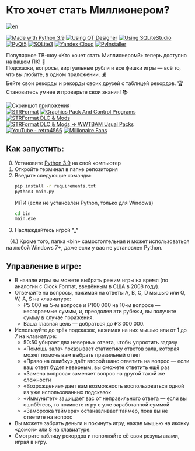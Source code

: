 # Кто хочет стать Миллионером?
[![en](https://img.shields.io/badge/lang-EN-red?style=flat-square)](https://github.com/snowlue/wwtbam/blob/main/README.en.md)
    
[![Made with Python 3.9](https://img.shields.io/badge/Made_with-Python_3.9-3776AB?style=flat-square&logo=python&logoColor=fff)](https://www.python.org/downloads/release/python-3913)
[![Using QT Designer](https://img.shields.io/badge/Using-QT_Designer-25AF37?style=flat-square)](https://doc.qt.io/qt-5/qtdesigner-manual.html)
[![Using SQLiteStudio](https://img.shields.io/badge/Using-SQLiteStudio-337CCF?style=flat-square)](https://sqlitestudio.pl)  
[![PyQt5](https://img.shields.io/badge/PyQt5-41CD52?style=flat-square&logo=qt&logoColor=fff)](https://pypi.org/project/PyQt5)
[![SQLite3](https://img.shields.io/badge/SQLite3-003B57?style=flat-square&logo=sqlite&logoColor=fff)](https://www.sqlite.org)
[![Yandex Cloud](https://img.shields.io/badge/Yandex_Cloud-5282FF?style=flat-square&logo=yandexcloud&logoColor=fff)](https://yandex.cloud/ru)
[![PyInstaller](https://img.shields.io/badge/PyInstaller-FFEB5E?style=flat-square)](https://www.pyinstaller.org)

Популярное ТВ-шоу «Кто хочет стать Миллионером?» теперь доступно на вашем ПК! 💙  
Подсказки, вопросы, виртуальные рубли и все фишки игры — всё то, что вы любите, в одном приложении. 💰  
Бейте свои рекорды и рекорды своих друзей с таблицей рекордов. 🏆  
Становитесь умнее и проверьте свои знания! 📚

![Скриншот приложения](https://github.com/user-attachments/assets/37c6f79f-a425-4ff9-97d2-4cb86257604b)  
[![STRFormat](https://img.shields.io/badge/STRFormat_→-0E0E0E?style=flat-square)](#)
[![Graphics Pack And Control Programs](https://img.shields.io/badge/Graphics_Pack_And_Control_Programs-0809BA?style=flat-square)](https://nethouse.id/wwtbamstrformatpacks)
[![STRFormat DLC & Mods](https://img.shields.io/badge/DLC_&_Mods-0038A3?style=flat-square)](https://strformatgraphics.wixsite.com/wwtbamdlc)
[![STRFormat DLC & Mods → WWTBAM Usual Packs](https://img.shields.io/badge/Usual_Packs-0038A3?style=flat-square)](https://strformatgraphics.wixsite.com/wwtbamdlc/wwtbamusualpacks)  
[![YouTube - retro4566](https://img.shields.io/badge/@retro4566-AD00F5?style=flat-square)](https://www.youtube.com/@retro4566)
[![Millionaire Fans](https://img.shields.io/badge/Millionaire_Fans-1818BB?style=flat-square)](https://regisfan.proboards.com)

## Как запустить:

0. Установите [Python 3.9](https://www.python.org/downloads/release/python-3913) на свой компьютер
1. Откройте терминал в папке репозитория
2. Введите следующие команды:
    ```bash
    pip install -r requirements.txt
    python3 main.py
    ```
    ИЛИ (если не установлен Python, только для Windows)
    ```bash
    cd bin
    main.exe
    ```
3. Наслаждайтесь игрой ^_^

⠀(4.) Кроме того, папка «bin» самостоятельная и может использоваться на любой Windows 7+, даже если у вас не установлен Python.

## Управление в игре:

- В начале игры вы можете выбрать режим игры на время (по аналогии с Clock Format, введённым в США в 2008 году).
- Отвечайте на вопросы, нажимая на ответы A, B, C, D мышью или Q, W, A, S на клавиатуре:
    - ₽5 000 на 5-м вопросе и ₽100 000 на 10-м вопросе — несгораемые суммы, и, преодолев эти рубежи, вы получите сумму в случае поражения.
    - Ваша главная цель — добраться до ₽3 000 000.
- Используйте до трёх подсказок, нажимая на них мышью или от 1 до 7 на клавиатуре:
    - 50:50 убирает два неверных ответа, чтобы упростить задачу
    - «Помощь зала» показывает статистику ответов зала, которая может помочь вам выбрать правильный ответ
    - «Право на ошибку» даёт второй шанс ответить на вопрос — если ваш ответ будет неверным, вы сможете ответить ещё раз
    - «Замена вопроса» заменяет вопрос на другой такой же сложности
    - «Возрождение» дает вам возможность воспользоваться одной из уже использованных подсказок
    - «Иммунитет» защищает вас от неправильного ответа — если вы ошибётесь, то покинете игру с уже заработанной суммой
    - «Заморозка таймера» останавливает таймер, пока вы не ответите на вопрос
- Вы можете забрать деньги и покинуть игру, нажав мышью на иконку «домой» или 8 на клавиатуре.
- Смотрите таблицу рекордов и пополняйте её свои результатами, играя в игру.
